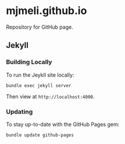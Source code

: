 # mjmeli.github.io
Repository for GitHub page.

## Jekyll

### Building Locally
To run the Jeykll site locally:

    bundle exec jekyll server

Then view at `http://localhost:4000`.

### Updating
To stay up-to-date with the GitHub Pages gem:

    bundle update github-pages
